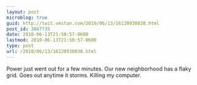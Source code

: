 ```yaml
---
layout: post
microblog: true
guid: http://twit.vmstan.com/2010/06/13/16120930838.html
post_id: 3047735
date: 2010-06-13T21:50:57-0600
lastmod: 2010-06-13T21:50:57-0600
type: post
url: /2010/06/13/16120930838.html
---
```

Power just went out for a few minutes. Our new neighborhood has a flaky grid. Goes out anytime it storms. Killing my computer.
